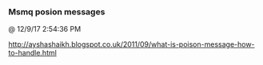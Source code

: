 ﻿

### Msmq posion messages
@ 12/9/17 2:54:36 PM

http://ayshashaikh.blogspot.co.uk/2011/09/what-is-poison-message-how-to-handle.html

